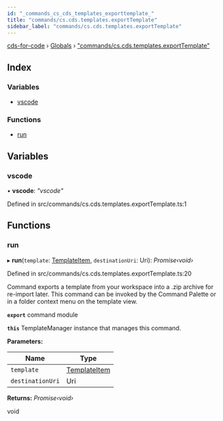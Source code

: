 ```yaml
---
id: "_commands_cs_cds_templates_exporttemplate_"
title: "commands/cs.cds.templates.exportTemplate"
sidebar_label: "commands/cs.cds.templates.exportTemplate"
---
```


[cds-for-code](../index.md) › [Globals](../globals.md) › ["commands/cs.cds.templates.exportTemplate"](_commands_cs_cds_templates_exporttemplate_.md)

## Index

### Variables

* [vscode](_commands_cs_cds_templates_exporttemplate_.md#vscode)

### Functions

* [run](_commands_cs_cds_templates_exporttemplate_.md#run)

## Variables

###  vscode

• **vscode**: *"vscode"*

Defined in src/commands/cs.cds.templates.exportTemplate.ts:1

## Functions

###  run

▸ **run**(`template`: [TemplateItem](../classes/_components_templates_types_.templateitem.md), `destinationUri`: Uri): *Promise‹void›*

Defined in src/commands/cs.cds.templates.exportTemplate.ts:20

Command exports a template from your workspace into a .zip archive for re-import later.
This command can be invoked by the Command Palette or in a folder context menu on the template view.

**`export`** command module

**`this`** TemplateManager instance that manages this command.

**Parameters:**

Name | Type |
------ | ------ |
`template` | [TemplateItem](../classes/_components_templates_types_.templateitem.md) |
`destinationUri` | Uri |

**Returns:** *Promise‹void›*

void
